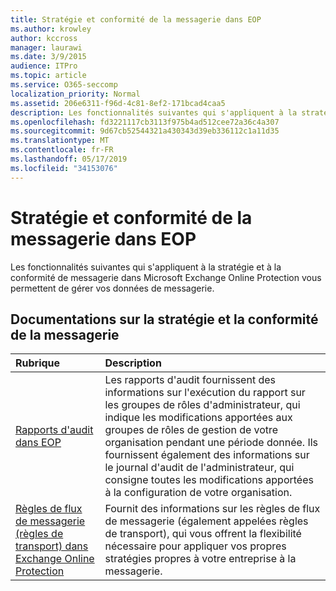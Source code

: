 ```yaml
---
title: Stratégie et conformité de la messagerie dans EOP
ms.author: krowley
author: kccross
manager: laurawi
ms.date: 3/9/2015
audience: ITPro
ms.topic: article
ms.service: O365-seccomp
localization_priority: Normal
ms.assetid: 206e6311-f96d-4c81-8ef2-171bcad4caa5
description: Les fonctionnalités suivantes qui s'appliquent à la stratégie et à la conformité de messagerie dans Microsoft Exchange Online Protection vous permettent de gérer vos données de messagerie.
ms.openlocfilehash: fd3221117cb3113f975b4ad512cee72a36c4a307
ms.sourcegitcommit: 9d67cb52544321a430343d39eb336112c1a11d35
ms.translationtype: MT
ms.contentlocale: fr-FR
ms.lasthandoff: 05/17/2019
ms.locfileid: "34153076"
---
```

# <a name="messaging-policy-and-compliance-in-eop"></a>Stratégie et conformité de la messagerie dans EOP

Les fonctionnalités suivantes qui s'appliquent à la stratégie et à la conformité de messagerie dans Microsoft Exchange Online Protection vous permettent de gérer vos données de messagerie.
  
## <a name="messaging-policy-and-compliance-documentation"></a>Documentations sur la stratégie et la conformité de la messagerie

|**Rubrique**|**Description**|
|:-----|:-----|
|[Rapports d'audit dans EOP](auditing-reports-in-eop.md)|Les rapports d'audit fournissent des informations sur l'exécution du rapport sur les groupes de rôles d'administrateur, qui indique les modifications apportées aux groupes de rôles de gestion de votre organisation pendant une période donnée. Ils fournissent également des informations sur le journal d'audit de l'administrateur, qui consigne toutes les modifications apportées à la configuration de votre organisation.|
|[Règles de flux de messagerie (règles de transport) dans Exchange Online Protection](mail-flow-rules-transport-rules-0.md)|Fournit des informations sur les règles de flux de messagerie (également appelées règles de transport), qui vous offrent la flexibilité nécessaire pour appliquer vos propres stratégies propres à votre entreprise à la messagerie.|
